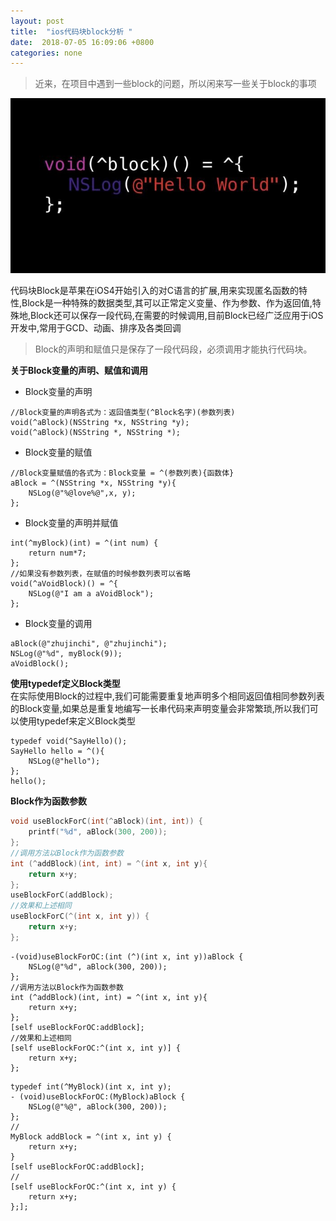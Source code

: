 ```yaml
---
layout: post
title:  "ios代码块block分析 "
date:  2018-07-05 16:09:06 +0800
categories: none
---
```

> 近来，在项目中遇到一些block的问题，所以闲来写一些关于block的事项    

![](/images/2018-07-05-16-08-09.jpg)

代码块Block是苹果在iOS4开始引入的对C语言的扩展,用来实现匿名函数的特性,Block是一种特殊的数据类型,其可以正常定义变量、作为参数、作为返回值,特殊地,Block还可以保存一段代码,在需要的时候调用,目前Block已经广泛应用于iOS开发中,常用于GCD、动画、排序及各类回调
> Block的声明和赋值只是保存了一段代码段，必须调用才能执行代码块。      

**关于Block变量的声明、赋值和调用**    
* Block变量的声明
```objc    
//Block变量的声明各式为：返回值类型(^Block名字)(参数列表)    
void(^aBlock)(NSString *x, NSString *y);
void(^aBlock)(NSString *, NSString *);
```
* Block变量的赋值
```objc
//Block变量赋值的各式为：Block变量 = ^(参数列表){函数体}    
aBlock = ^(NSString *x, NSString *y){
    NSLog(@"%@love%@",x, y);
};
```
* Block变量的声明并赋值     
```objc
int(^myBlock)(int) = ^(int num) {
    return num*7;
};
//如果没有参数列表，在赋值的时候参数列表可以省略
void(^aVoidBlock)() = ^{
    NSLog(@"I am a aVoidBlock");
};
```
* Block变量的调用
```objc
aBlock(@"zhujinchi", @"zhujinchi");
NSLog(@"%d", myBlock(9));
aVoidBlock();
```    
**使用typedef定义Block类型**    
在实际使用Block的过程中,我们可能需要重复地声明多个相同返回值相同参数列表的Block变量,如果总是重复地编写一长串代码来声明变量会非常繁琐,所以我们可以使用typedef来定义Block类型    
```objc    
typedef void(^SayHello)();
SayHello hello = ^(){
    NSLog(@"hello");
};
hello();
```    
**Block作为函数参数**    
```c    
void useBlockForC(int(^aBlock)(int, int)) {
    printf("%d", aBlock(300, 200));
};
//调用方法以Block作为函数参数
int (^addBlock)(int, int) = ^(int x, int y){
    return x+y;
};
useBlockForC(addBlock);
//效果和上述相同
useBlockForC(^(int x, int y)) {
    return x+y;
};
```    
```objc
-(void)useBlockForOC:(int (^)(int x, int y))aBlock {
    NSLog(@"%d", aBlock(300, 200));
};
//调用方法以Block作为函数参数
int (^addBlock)(int, int) = ^(int x, int y){
    return x+y;
};
[self useBlockForOC:addBlock];
//效果和上述相同
[self useBlockForOC:^(int x, int y)] {
    return x+y;
};
```    
```objc
typedef int(^MyBlock)(int x, int y);
- (void)useBlockForOC:(MyBlock)aBlock {
    NSLog(@"%@", aBlock(300, 200));
};
//
MyBlock addBlock = ^(int x, int y) {
    return x+y;
}
[self useBlockForOC:addBlock];
//
[self useBlockForOC:^(int x, int y) {
    return x+y;
};];
```



